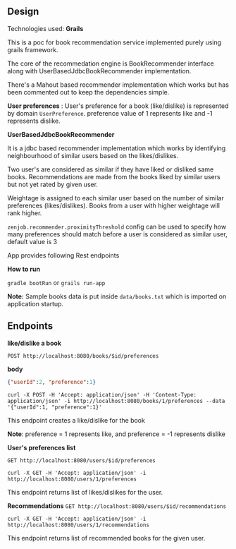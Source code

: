 
**Design**
--
Technologies used: **Grails**

This is a poc for book recommendation service implemented purely using grails framework.

The core of the recommedation engine is BookRecommender interface along with UserBasedJdbcBookRecommender 
implementation.

There's a Mahout based recommender implementation which works but has been commented out to keep the dependencies 
simple.


**User preferences** :
User's preference for a book (like/dislike) is represented by domain ```UserPreference```.
preference value of 1 represents like and -1 represents dislike.



****UserBasedJdbcBookRecommender****

It is a jdbc based recommender implementation which works by identifying neighbourhood of similar users based on the 
likes/dislikes. 

Two user's are considered as similar if they have liked or disliked same books.
Recommendations are made from the books liked by similar users but not yet rated by given user. 

Weightage is assigned to each similar user based on the number of similar preferences (likes/dislikes). Books from a 
user with higher weightage will rank higher. 

```zenjob.recommender.proximityThreshold``` config can be used to specify how many preferences should match before a 
user is
 considered as similar user, default value is 3


App provides following Rest endpoints 


**How to run**

```gradle bootRun``` or ```grails run-app```


**Note:** Sample books data is put inside ```data/books.txt``` which is imported on application startup. 

****Endpoints****
--

****like/dislike a book****

```POST http://localhost:8080/books/$id/preferences```

****body****
```json
{"userId":2, "preference":1}
```


```
curl -X POST -H 'Accept: application/json' -H 'Content-Type: application/json' -i http://localhost:8080/books/1/preferences --data '{"userId":1, "preference":1}'
```

This endpoint creates a like/dislike for the book

**Note**: preference = 1 represents like, and preference = -1 represents dislike




****User's preferences list****

```GET http://localhost:8080/users/$id/preferences```


```
curl -X GET -H 'Accept: application/json' -i http://localhost:8080/users/1/preferences
```



This endpoint returns list of likes/dislikes for the user.

****Recommendations****
```GET http://localhost:8080/users/$id/recommendations```

```
curl -X GET -H 'Accept: application/json' -i http://localhost:8080/users/1/recommendations
```


This endpoint returns list of recommended books for the given user.


